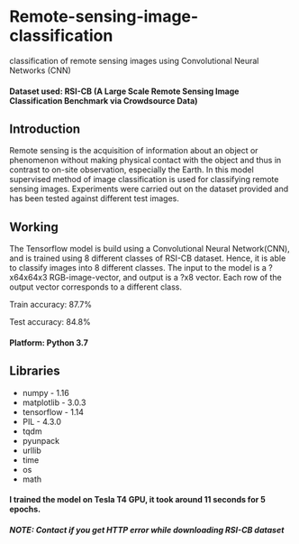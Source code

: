 # Remote-sensing-image-classification
classification of remote sensing images using Convolutional Neural Networks (CNN)

#### Dataset used: RSI-CB (A Large Scale Remote Sensing Image Classification Benchmark via Crowdsource Data)

## Introduction
Remote sensing is the acquisition of information about an object or phenomenon without making physical contact with the object
and thus in contrast to on-site observation, especially the Earth.
In this model supervised method of image classification is used for classifying remote sensing images. Experiments were carried out on the
dataset provided and has been tested against different test images.

## Working
The Tensorflow model is build using a Convolutional Neural Network(CNN), and is trained using 8 different classes of RSI-CB
dataset. Hence, it is able to classify images into 8 different classes. The input to the model is a ?x64x64x3 RGB-image-vector,
and output is a ?x8 vector. Each row of the output vector corresponds to a different class.

Train accuracy: 87.7%

Test accuracy: 84.8%

#### Platform: Python 3.7

## Libraries
*   numpy      - 1.16
*   matplotlib - 3.0.3
*   tensorflow - 1.14
*   PIL        - 4.3.0
*   tqdm
*   pyunpack
*   urllib
*   time
*   os
*   math


#### I trained the model on Tesla T4 GPU, it took around 11 seconds for 5 epochs.

##### NOTE: Contact if you get HTTP error while downloading RSI-CB dataset
